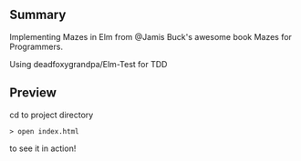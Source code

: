 ## Summary

Implementing Mazes in Elm from @Jamis Buck's awesome book Mazes for Programmers.

Using deadfoxygrandpa/Elm-Test for TDD

## Preview

cd to project directory

    > open index.html

to see it in action!
